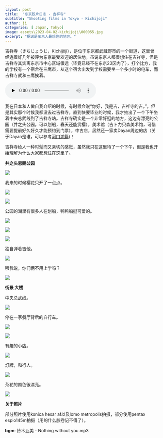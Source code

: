 ```yaml
---
layout: post
title:  "东京胶片日志 - 吉祥寺"
subtitle: "Shooting films in Tokyo - Kichijoji"
author: ji
categories: [ Japan, Tokyo]
image: assets\2023-04-02-kichijoji\000055.jpg
excerpt: "据说是东京人最想住的地方。"
---
```




吉祥寺（きちじょうじ，Kichijōji），是位于东京都武藏野市的一个街道，这里曾经连着好几年被评为东京最受欢迎的居住地。虽说东京人都很想住在吉祥寺，但是吉祥寺其实离东京市中心区域很远（毕竟已经不在东京23区内了），打个比方，我的学校有一个宿舍在三鹰市，从这个宿舍出发到学校需要坐一个多小时的电车，而吉祥寺就和三鹰挨着。

<audio id="audio" controls="" preload="none">
<source id="mp3" src="..\assets\2023-04-02-kichijoji\铃木亚美 -Nothing without you.mp3">
</audio>



我在日本和人做自我介绍的时候，有时候会说“你好，我是吉，吉祥寺的吉。”，但是其实那个时候我都没去过吉祥寺。直到快要毕业的时候，我才抽出了一个下午坐着中央总武线到了吉祥寺站。吉祥寺确实是一个非常好逛的地方，这边有漂亮的公园（井之头公园，可以划船，春天还能赏樱），美术馆（吉卜力只森美术馆，可惜需要提前好久好久才能预约到门票），中古店，居然还一家卖Dayan周边的店（关于Dayan是谁，可以参考[河口湖篇](https://photoji.github.io/film-kawaguchiko/))！



吉祥寺给人一种时髦而又亲切的感觉，虽然我只在这里待了一个下午，但是我也开始理解为什么大家都想住在这里了。



**井之头恩赐公园**

![](..\assets\2023-04-02-kichijoji\000053.jpg)



我来的时候樱花只开了一点点。

![](..\assets\2023-04-02-kichijoji\000058.jpg)



![](..\assets\2023-04-02-kichijoji\000059.jpg)



公园的湖里有很多人在划船，鸭鸭船挺可爱的。



![](..\assets\2023-04-02-kichijoji\1.jpg)



![](..\assets\2023-04-02-kichijoji\3.jpg)



![](..\assets\2023-04-02-kichijoji\000057.jpg)



独自弹着吉他。



![](..\assets\2023-04-02-kichijoji\000055.jpg)



喂我说，你们俩不用上学吗？



![](..\assets\2023-04-02-kichijoji\000056.jpg)



**街景 大楼**



中央总武线。

![](..\assets\2023-04-02-kichijoji\000064.jpg)



停在一家餐厅背后的自行车。

![](..\assets\2023-04-02-kichijoji\000060.jpg)



![](..\assets\2023-04-02-kichijoji\000063.jpg)



有趣的小店。

![](..\assets\2023-04-02-kichijoji\000065.jpg)



灯牌，和行人。

![](..\assets\2023-04-02-kichijoji\000066.jpg)



茶花的颜色很漂亮。

![](..\assets\2023-04-02-kichijoji\2.jpg)



**关于照片**

部分照片使用konica hexar af以及lomo metropolis拍摄，部分使用pentax espio145m拍摄（用的什么胶卷记不得了）。

**bgm**: 铃木亚美 - Nothing without you.mp3
